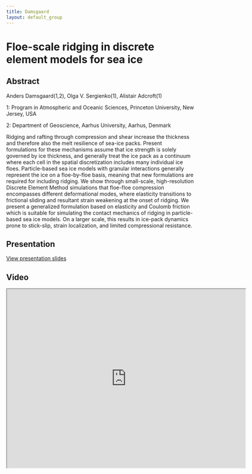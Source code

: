 ```yaml
---
title: Damsgaard
layout: default_group
---
```

# Floe-scale ridging in discrete element models for sea ice
## Abstract

Anders Damsgaard(1,2), Olga V. Sergienko(1), Alistair Adcroft(1)

1: Program in Atmospheric and Oceanic Sciences, Princeton University,
New Jersey, USA

2: Department of Geoscience, Aarhus University, Aarhus, Denmark

Ridging and rafting through compression and shear increase the
thickness and therefore also the melt resilience of sea-ice packs.
Present formulations for these mechanisms assume that ice strength
is solely governed by ice thickness, and generally treat the ice
pack as a continuum where each cell in the spatial discretization
includes many individual ice floes.  Particle-based sea ice models
with granular interactions generally represent the ice on a
floe-by-floe basis, meaning that new formulations are required for
including ridging.  We show through small-scale, high-resolution
Discrete Element Method simulations that floe-floe compression
encompasses different deformational modes, where elasticity transitions
to frictional sliding and resultant strain weakening at the onset
of ridging.  We present a generalized formulation based on elasticity
and Coulomb friction which is suitable for simulating the contact
mechanics of ridging in particle-based sea ice models.  On a larger
scale, this results in ice-pack dynamics prone to stick-slip, strain
localization, and limited compressional resistance.


## Presentation
<p><a href="https://drive.google.com/file/d/1T0b_8j_a9_OGw99fs2AaflkzufazZhcG/view?usp=sharing">View presentation slides</a></p>

## Video
<iframe src="https://drive.google.com/file/d/1H04Di5zSHOwrVpbTAGQ5nQ-rOZJs77nN/preview" width="640" height="480"></iframe>
